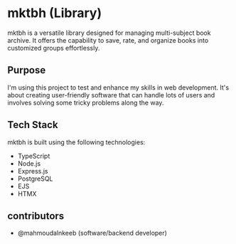 # mktbh (Library)

mktbh is a versatile library designed for managing multi-subject book archive. It offers the capability to save, rate, and organize books into customized groups effortlessly.

## Purpose

I'm using this project to test and enhance my skills in web development. It's about creating user-friendly software that can handle lots of users and involves solving some tricky problems along the way.

## Tech Stack

mktbh is built using the following technologies:

- TypeScript
- Node.js
- Express.js
- PostgreSQL
- EJS
- HTMX

## contributors 
    
- @mahmoudalnkeeb (software/backend developer)